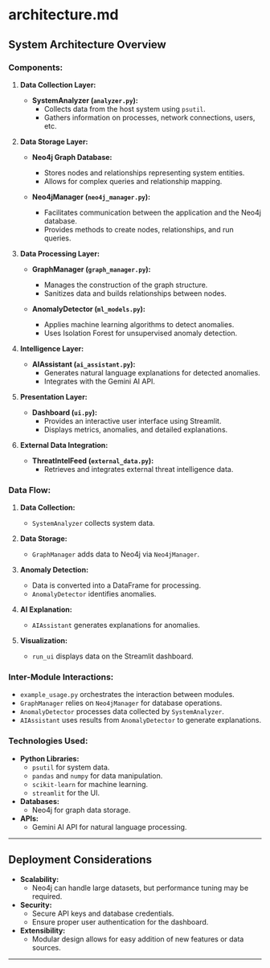 
# **architecture.md**

## **System Architecture Overview**

### **Components:**

1. **Data Collection Layer:**

   - **SystemAnalyzer (`analyzer.py`):**
     - Collects data from the host system using `psutil`.
     - Gathers information on processes, network connections, users, etc.

2. **Data Storage Layer:**

   - **Neo4j Graph Database:**
     - Stores nodes and relationships representing system entities.
     - Allows for complex queries and relationship mapping.

   - **Neo4jManager (`neo4j_manager.py`):**
     - Facilitates communication between the application and the Neo4j database.
     - Provides methods to create nodes, relationships, and run queries.

3. **Data Processing Layer:**

   - **GraphManager (`graph_manager.py`):**
     - Manages the construction of the graph structure.
     - Sanitizes data and builds relationships between nodes.

   - **AnomalyDetector (`ml_models.py`):**
     - Applies machine learning algorithms to detect anomalies.
     - Uses Isolation Forest for unsupervised anomaly detection.

4. **Intelligence Layer:**

   - **AIAssistant (`ai_assistant.py`):**
     - Generates natural language explanations for detected anomalies.
     - Integrates with the Gemini AI API.

5. **Presentation Layer:**

   - **Dashboard (`ui.py`):**
     - Provides an interactive user interface using Streamlit.
     - Displays metrics, anomalies, and detailed explanations.

6. **External Data Integration:**

   - **ThreatIntelFeed (`external_data.py`):**
     - Retrieves and integrates external threat intelligence data.

### **Data Flow:**

1. **Data Collection:**
   - `SystemAnalyzer` collects system data.

2. **Data Storage:**
   - `GraphManager` adds data to Neo4j via `Neo4jManager`.

3. **Anomaly Detection:**
   - Data is converted into a DataFrame for processing.
   - `AnomalyDetector` identifies anomalies.

4. **AI Explanation:**
   - `AIAssistant` generates explanations for anomalies.

5. **Visualization:**
   - `run_ui` displays data on the Streamlit dashboard.

### **Inter-Module Interactions:**

- `example_usage.py` orchestrates the interaction between modules.
- `GraphManager` relies on `Neo4jManager` for database operations.
- `AnomalyDetector` processes data collected by `SystemAnalyzer`.
- `AIAssistant` uses results from `AnomalyDetector` to generate explanations.

### **Technologies Used:**

- **Python Libraries:**
  - `psutil` for system data.
  - `pandas` and `numpy` for data manipulation.
  - `scikit-learn` for machine learning.
  - `streamlit` for the UI.
- **Databases:**
  - Neo4j for graph data storage.
- **APIs:**
  - Gemini AI API for natural language processing.

---

## **Deployment Considerations**

- **Scalability:**
  - Neo4j can handle large datasets, but performance tuning may be required.
- **Security:**
  - Secure API keys and database credentials.
  - Ensure proper user authentication for the dashboard.
- **Extensibility:**
  - Modular design allows for easy addition of new features or data sources.

---
